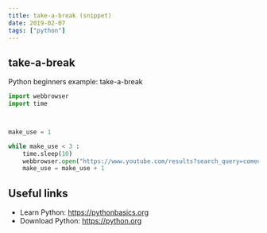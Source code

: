 ```yaml
---
title: take-a-break (snippet)
date: 2019-02-07
tags: ["python"]
---
```


## take-a-break

Python beginners example: take-a-break

```python
import webbrowser
import time



make_use = 1

while make_use < 3 :
	time.sleep(10)
	webbrowser.open("https://www.youtube.com/results?search_query=comedy+pranks")
	make_use = make_use + 1


```

## Useful links

- Learn Python: https://pythonbasics.org
- Download Python: https://python.org
